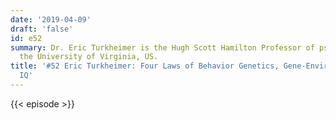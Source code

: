 ```yaml
---
date: '2019-04-09'
draft: 'false'
id: e52
summary: Dr. Eric Turkheimer is the Hugh Scott Hamilton Professor of psychology at
  the University of Virginia, US.
title: '#52 Eric Turkheimer: Four Laws of Behavior Genetics, Gene-Environment Dynamics,
  IQ'
---
```

{{< episode >}}
